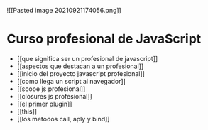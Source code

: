 ![[Pasted image 20210921174056.png]]

# Curso profesional de JavaScript

* [[que significa ser un profesional de javascript]]
* [[aspectos que destacan a un profesional]]
* [[inicio del proyecto javascript profesional]]
* [[como llega un script al navegador]]
* [[scope js profesional]]
* [[closures js profesional]]
* [[el primer plugin]]
* [[this]]
* [[los metodos call, aply y bind]]